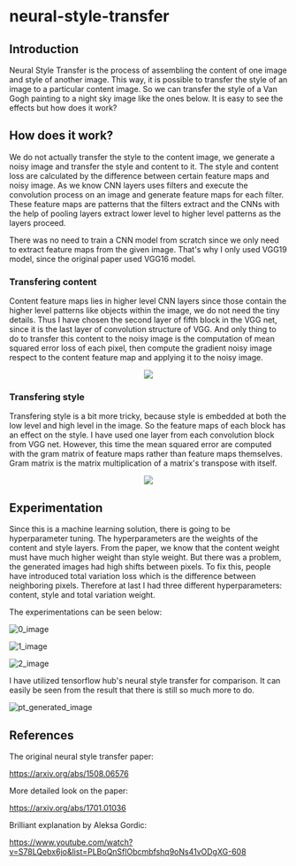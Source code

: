 # neural-style-transfer

## Introduction

Neural Style Transfer is the process of assembling the content of one image and style of another image. This way, it is possible to transfer the style of an image to a particular content image. So we can transfer the style of a Van Gogh painting to a night sky image like the ones below. It is easy to see the effects but how does it work?

## How does it work?

We do not actually transfer the style to the content image, we generate a noisy image and transfer the style and content to it. The style and content loss are calculated by the difference between certain feature maps and noisy image. As we know CNN layers uses filters and execute the convolution process on an image and generate feature maps for each filter. These feature maps are patterns that the filters extract and the CNNs with the help of pooling layers extract lower level to higher level patterns as the layers proceed.  

There was no need to train a CNN model from scratch since we only need to extract feature maps from the given image. That's why I only used VGG19 model, since the original paper used VGG16 model.

### Transfering content 

Content feature maps lies in higher level CNN layers since those contain the higher level patterns like objects within the image, we do not need the tiny details. Thus I have chosen the second layer of fifth block in the VGG net, since it is the last layer of convolution structure of VGG. And only thing to do to transfer this content to the noisy image is the computation of mean squared error loss of each pixel, then compute the gradient noisy image respect to the content feature map and applying it to the noisy image. 

<p align="center">
  <img src="https://user-images.githubusercontent.com/77073029/221670671-4845382b-0941-487f-ba8b-f545ea0880db.gif" />
</p>

### Transfering style 

Transfering style is a bit more tricky, because style is embedded at both the low level and high level in the image. So the feature maps of each block has an effect on the style. I have used one layer from each convolution block from VGG net. However, this time the mean squared error are computed with the gram matrix of feature maps rather than feature maps themselves. Gram matrix is the matrix multiplication of a matrix's transpose with itself. 

<p align="center">
  <img src="https://user-images.githubusercontent.com/77073029/221694413-b95c628b-ff28-40b5-9390-339cf29abc42.gif" />
</p>

## Experimentation

Since this is a machine learning solution, there is going to be hyperparameter tuning. The hyperparameters are the weights of the content and style layers. From the paper, we know that the content weight must have much higher weight than style weight. But there was a problem, the generated images had high shifts between pixels. To fix this, people have introduced total variation loss which is the difference between neighboring pixels. Therefore at last I had three different hyperparameters: content, style and total variation weight. 

The experimentations can be seen below:

![0_image](https://user-images.githubusercontent.com/77073029/215739543-8cf82d88-471e-44d8-8925-aa2315fccf51.png)

![1_image](https://user-images.githubusercontent.com/77073029/215739617-51a5caf9-2750-49bf-9217-576271ea83fa.png)

![2_image](https://user-images.githubusercontent.com/77073029/215739624-3671f4c3-47bf-42e6-b8f6-e9e02bd8ee40.png)

I have utilized tensorflow hub's neural style transfer for comparison. It can easily be seen from the result that there is still so much more to do.

![pt_generated_image](https://user-images.githubusercontent.com/77073029/215739748-2f375552-2ede-4d8f-9151-435c9a5cd59f.png)

## References

The original neural style transfer paper:

https://arxiv.org/abs/1508.06576

More detailed look on the paper:

https://arxiv.org/abs/1701.01036

Brilliant explanation by Aleksa Gordic:

https://www.youtube.com/watch?v=S78LQebx6jo&list=PLBoQnSflObcmbfshq9oNs41vODgXG-608
